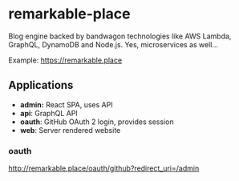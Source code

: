 # remarkable-place

Blog engine backed by bandwagon technologies like AWS Lambda, GraphQL, DynamoDB
and Node.js. Yes, microservices as well...

Example: https://remarkable.place

## Applications

- **admin:** React SPA, uses API
- **api**: GraphQL API
- **oauth**: GitHub OAuth 2 login, provides session
- **web**: Server rendered website

### oauth

http://remarkable.place/oauth/github?redirect_uri=/admin
